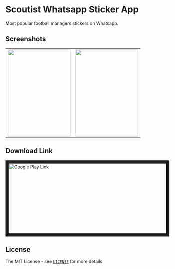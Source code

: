 # Scoutist Whatsapp Sticker App
Most popular football managers stickers on Whatsapp.

## Screenshots

<table>
  <tr>
    <td>
      <img src="https://lh3.googleusercontent.com/mYOhCbXph0PCOkBK_veybHdVE-vyMRf36hbZIze1Zfjz2nrTa6iKkJAhK1_jRJKMkcjl=w1517-h667-rw" width="200" height="275" />
    </td>
    <td>
      <img src="https://lh3.googleusercontent.com/40OPPImqtsH9sOJcRVGpe087qUibJlEPSQQsiZGQhJwV7twrqG1OQj_wWjNTVjVimw=w1517-h667-rw" width="200" height="275" />
    </td>
  </tr>
</table>

## Download Link

<a href="https://play.google.com/store/apps/details?id=com.scoutist.sticker" target="_blank"><img src="http://newworlddistro.com/wp-content/uploads/2013/11/google-play-logo.png" 
alt="Google Play Link" width="575" height="222" border="10" /></a>


## License
The MIT License - see [`LICENSE`](LICENSE) for more details

